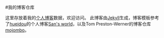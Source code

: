 #我的博客仓库

这里存放着我的[个人博客](http://keezen.github.io)数据，欢迎访问。
此博客由[Jekyll](http://jekyllrb.com)生成，博客模板参考了[hueidou](http://github.com/hueidou/hueidou.github.io)的个人博客[San's world](http://hueidou.github.io)，以及Tom Preston-Werner的博客仓库[mojombo](https://github.com/mojombo/mojombo.github.io)。
